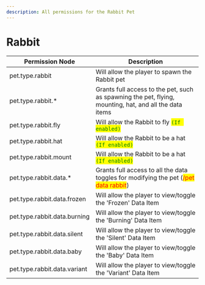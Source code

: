 ```yaml
---
description: All permissions for the Rabbit Pet
---
```



# Rabbit
| Permission Node | Description |
| - | - |
| pet.type.rabbit | Will allow the player to spawn the Rabbit pet |
| pet.type.rabbit.* | Grants full access to the pet, such as spawning the pet, flying, mounting, hat, and all the data items |
| pet.type.rabbit.fly | Will allow the Rabbit to fly <mark style="color:green;">`(If enabled)`</mark> |
| pet.type.rabbit.hat | Will allow the Rabbit to be a hat <mark style="color:green;">`(If enabled)`</mark> |
| pet.type.rabbit.mount | Will allow the Rabbit to be a hat <mark style="color:green;">`(If enabled)`</mark> |
| pet.type.rabbit.data.* | Grants full access to all the data toggles for modifying the pet (<mark style="color:red;">/pet data rabbit</mark>) |
| pet.type.rabbit.data.frozen | Will allow the player to view/toggle the 'Frozen' Data Item |
| pet.type.rabbit.data.burning | Will allow the player to view/toggle the 'Burning' Data Item |
| pet.type.rabbit.data.silent | Will allow the player to view/toggle the 'Silent' Data Item |
| pet.type.rabbit.data.baby | Will allow the player to view/toggle the 'Baby' Data Item |
| pet.type.rabbit.data.variant | Will allow the player to view/toggle the 'Variant' Data Item |

